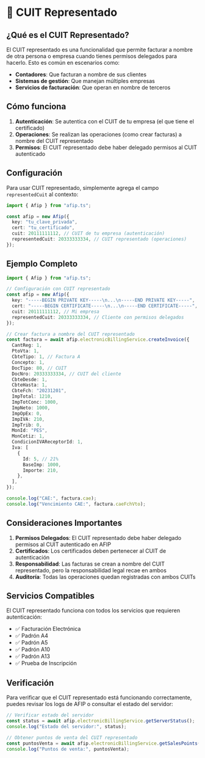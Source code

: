 # 🏢 CUIT Representado

## ¿Qué es el CUIT Representado?

El CUIT representado es una funcionalidad que permite facturar a nombre de otra persona o empresa cuando tienes permisos delegados para hacerlo. Esto es común en escenarios como:

- **Contadores**: Que facturan a nombre de sus clientes
- **Sistemas de gestión**: Que manejan múltiples empresas
- **Servicios de facturación**: Que operan en nombre de terceros

## Cómo funciona

1. **Autenticación**: Se autentica con el CUIT de tu empresa (el que tiene el certificado)
2. **Operaciones**: Se realizan las operaciones (como crear facturas) a nombre del CUIT representado
3. **Permisos**: El CUIT representado debe haber delegado permisos al CUIT autenticado

## Configuración

Para usar CUIT representado, simplemente agrega el campo `representedCuit` al contexto:

```ts
import { Afip } from "afip.ts";

const afip = new Afip({
  key: "tu_clave_privada",
  cert: "tu_certificado",
  cuit: 20111111112, // CUIT de tu empresa (autenticación)
  representedCuit: 20333333334, // CUIT representado (operaciones)
});
```

## Ejemplo Completo

```ts
import { Afip } from "afip.ts";

// Configuración con CUIT representado
const afip = new Afip({
  key: "-----BEGIN PRIVATE KEY-----\n...\n-----END PRIVATE KEY-----",
  cert: "-----BEGIN CERTIFICATE-----\n...\n-----END CERTIFICATE-----",
  cuit: 20111111112, // Mi empresa
  representedCuit: 20333333334, // Cliente con permisos delegados
});

// Crear factura a nombre del CUIT representado
const factura = await afip.electronicBillingService.createInvoice({
  CantReg: 1,
  PtoVta: 1,
  CbteTipo: 1, // Factura A
  Concepto: 1,
  DocTipo: 80, // CUIT
  DocNro: 20333333334, // CUIT del cliente
  CbteDesde: 1,
  CbteHasta: 1,
  CbteFch: "20231201",
  ImpTotal: 1210,
  ImpTotConc: 1000,
  ImpNeto: 1000,
  ImpOpEx: 0,
  ImpIVA: 210,
  ImpTrib: 0,
  MonId: "PES",
  MonCotiz: 1,
  CondicionIVAReceptorId: 1,
  Iva: [
    {
      Id: 5, // 21%
      BaseImp: 1000,
      Importe: 210,
    },
  ],
});

console.log("CAE:", factura.cae);
console.log("Vencimiento CAE:", factura.caeFchVto);
```

## Consideraciones Importantes

1. **Permisos Delegados**: El CUIT representado debe haber delegado permisos al CUIT autenticado en AFIP
2. **Certificados**: Los certificados deben pertenecer al CUIT de autenticación
3. **Responsabilidad**: Las facturas se crean a nombre del CUIT representado, pero la responsabilidad legal recae en ambos
4. **Auditoría**: Todas las operaciones quedan registradas con ambos CUITs

## Servicios Compatibles

El CUIT representado funciona con todos los servicios que requieren autenticación:

- ✅ Facturación Electrónica
- ✅ Padrón A4
- ✅ Padrón A5
- ✅ Padrón A10
- ✅ Padrón A13
- ✅ Prueba de Inscripción

## Verificación

Para verificar que el CUIT representado está funcionando correctamente, puedes revisar los logs de AFIP o consultar el estado del servidor:

```ts
// Verificar estado del servidor
const status = await afip.electronicBillingService.getServerStatus();
console.log("Estado del servidor:", status);

// Obtener puntos de venta del CUIT representado
const puntosVenta = await afip.electronicBillingService.getSalesPoints();
console.log("Puntos de venta:", puntosVenta);
``` 